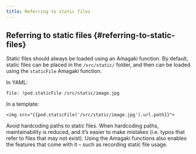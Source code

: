 ```yaml
---
title: Referring to static files
---
```

## Referring to static files {#referring-to-static-files}

Static files should always be loaded using an Amagaki function. By default,
static files can be placed in the `/src/static/` folder, and then can be loaded
using the `staticFile` Amagaki function.

In YAML:


```
file: !pod.staticFile /src/static/image.jpg
```


In a template:


```
<img src="{{pod.staticFile('/src/static/image.jpg').url.path}}">
```


Avoid hardcoding paths to static files. When hardcoding paths, maintainability
is reduced, and it’s easier to make mistakes (i.e. typos that refer to files
that may not exist). Using the Amagaki functions also enables the features that
come with it – such as recording static file usage.